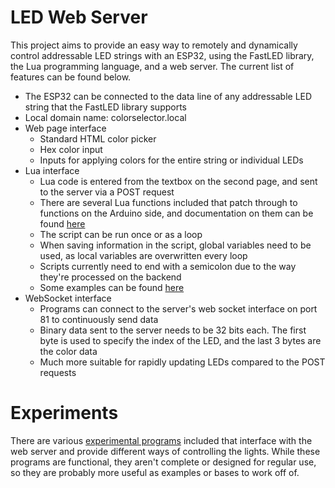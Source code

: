# LED Web Server
 This project aims to provide an easy way to remotely and dynamically control addressable LED strings with an ESP32, using the FastLED library, the Lua programming language, and a web server. The current list of features can be found below.

- The ESP32 can be connected to the data line of any addressable LED string that the FastLED library supports
- Local domain name: colorselector.local
- Web page interface
  - Standard HTML color picker
  - Hex color input
  - Inputs for applying colors for the entire string or individual LEDs
- Lua interface
  - Lua code is entered from the textbox on the second page, and sent to the server via a POST request
  - There are several Lua functions included that patch through to functions on the Arduino side, and documentation on them can be found [here](doc.md)
  - The script can be run once or as a loop
  - When saving information in the script, global variables need to be used, as local variables are overwritten every loop
  - Scripts currently need to end with a semicolon due to the way they're processed on the backend
  - Some examples can be found [here](led_web/examples.lua)
- WebSocket interface
  - Programs can connect to the server's web socket interface on port 81 to continuously send data
  - Binary data sent to the server needs to be 32 bits each. The first byte is used to specify the index of the LED, and the last 3 bytes are the color data
  - Much more suitable for rapidly updating LEDs compared to the POST requests

# Experiments
There are various [experimental programs](experiments) included that interface with the web server and provide different ways of controlling the lights. While these programs are functional, they aren't complete or designed for regular use, so they are probably more useful as examples or bases to work off of.

